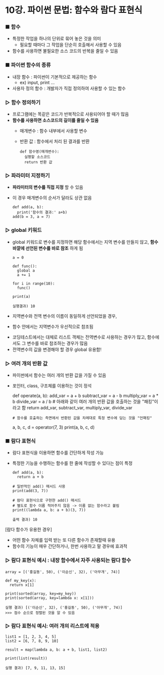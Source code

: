 # 10강. 파이썬 문법: 함수와 람다 표현식

### ■ 함수
- 특정한 작업을 하나의 단위로 묶어 놓은 것을 의미
  * 필요할 때마다 그 작업을 단순히 호출해서 사용할 수 있음
- 함수를 사용하면 불필요한 소스 코드의 반복을 줄일 수 있음


### ■ 파이썬 함수의 종류
- 내장 함수 : 파이썬이 기본적으로 제공하는 함수
  * ex) input, print ...
- 사용자 정의 함수 : 개발자가 직접 정의하여 사용할 수 있는 함수


### ▷ 함수 정의하기
- 프로그램에는 똑같은 코드가 반복적으로 사용되어야 할 때가 많음
- __함수를 사용하면 소스코드의 길이를 줄일 수 있음__
  * 매개변수 : 함수 내부에서 사용할 변수
  * 반환 값 : 함수에서 처리 된 결과를 반환
  
        def 함수명(매개변수):
          실행할 소스코드
          return 반환 값
  

### ▷ 파라미터 지정하기
- __파라미터의 변수를 직접 지정__ 할 수 있음
 * 이 경우 매개변수의 순서가 달라도 상관 없음
 
       def add(a, b):
         print('함수의 결과:' a+b)
       add(b = 3, a = 7)


### ▷ global 키워드
- global 키워드로 변수를 지정하면 해당 함수에서는 지역 변수를 만들지 않고, __함수 바깥에 선언된 변수를 바로 참조__ 하게 됨

      a = 0
      
      def func():
        global a
        a += 1
        
      for i in range(10):
        func()
        
      print(a)
      
      실행결과) 10
      
- 지역변수와 전역 변수의 이름이 동일하게 선언되었을 경우,
 * 함수 안에서는 지역변수가 우선적으로 참조됨
- 코딩테스트에서는 대체로 리스트 객체는 전역변수로 사용하는 경우가 많고, 함수에서도 그 변수를 바로 참조하는 경우가 많음
- 전역변수의 값을 변경해야 할 경우 global 유용함!

### ▷ 여러 개의 반환 값
- 파이썬에서 함수는 여러 개의 반환 값을 가질 수 있음
 * 포인터, class, 구조체를 이용하는 것이 정석

      def operate(a, b):
        add_var = a + b
        subtract_var = a - b
        multiply_var = a * b
        divide_var = a / b
        # 아래와 같이 여러 개의 반환 값을 호출하는 것을 "패킹"이라고 함
        return add_var, subtract_var, multiply_var, divide_var
        
       # 함수를 호출하는 측면에서 반환된 값을 차례대로 특정 변수에 담는 것을 "언패킹"
      a, b, c, d = operator(7, 3)
      print(a, b, c, d)
      
      
### ■ 람다 표현식
- 람다 표현식을 이용하면 함수를 간단하게 작성 가능
 * 특정한 기능을 수행하는 함수를 한 줄에 작성할 수 있다는 점이 특정

       def add(a, b):
         return a + b
         
       # 일반적인 add() 매서드 사용
       print(add(3, 7))
       
       # 람다 표현식으로 구현한 add() 매서드
       # 별도로 함수 이름 적어주지 않음 -> 이름 없는 함수라고 불림
       print((lambda a, b: a + b)(3, 7))
       
       출력 결과) 10
       
[람다 함수가 유용한 경우]
- 어떤 함수 자체를 입력 받는 또 다른 함수가 존재할때 유용
- 함수의 기능이 매우 간단하거나, 한번 사용하고 말 경우에 효과적


### ▷ 람다 표현식 예시 : 내장 함수에서 자주 사용되는 람다 함수

    array = [('홍길동', 50), ('이순신', 32), ('아무개', 74)]
    
    def my_key(x):
      return x[1]
      
    print(sorted(array, key=my_key))
    print(sorted(array, key=lambda x: x[1]))
    
    실행 결과) [('이순신', 32), ('홍길동', 50), ('아무개', 74)]
    >>> 점수 순으로 정렬된 것을 알 수 있음


### ▷ 람다 표현식 예시: 여러 개의 리스트에 적용
    list1 = [1, 2, 3, 4, 5]
    list2 = [6, 7, 8, 9, 10]

    result = map(lambda a, b: a + b, list1, list2)

    print(list(result))
    
    실행 결과) [7, 9, 11, 13, 15]
